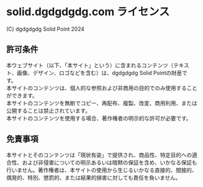 # solid.dgdgdgdg.com ライセンス

(C) dgdgdgdg Solid Point 2024

## 許可条件

本ウェブサイト（以下、「本サイト」という）に含まれるコンテンツ（テキスト、画像、デザイン、ロゴなどを含む）は、dgdgdgdg Solid Pointの財産です。  
本サイトのコンテンツは、個人的な参照および非商用の目的でのみ使用することができます。  
本サイトのコンテンツを無断でコピー、再配布、複製、改変、商用利用、または公開することは禁止されています。  
本サイトのコンテンツを使用する場合、著作権者の明示的な許可が必要です。

## 免責事項

本サイトとそのコンテンツは「現状有姿」で提供され、商品性、特定目的への適合性、および非侵害についての明示あるいは暗黙の保証を含め、いかなる保証も行いません。著作権者は、本サイトの使用から生じるいかなる直接的、間接的、偶発的、特別、懲罰的、または結果的損害に対しても責任を負いません。
